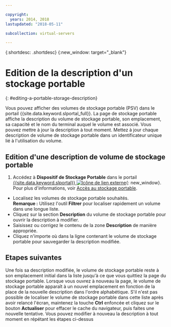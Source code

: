 ```yaml
---

copyright:
  years: 2014, 2018
lastupdated: "2018-05-11"

subcollection: virtual-servers

---
```


{:shortdesc: .shortdesc}
{:new_window: target="_blank"}

# Edition de la description d'un stockage portable
{: #editing-a-portable-storage-description}

Vous pouvez afficher des volumes de stockage portable (PSV) dans le portail {{site.data.keyword.slportal_full}}. La page de stockage portable affiche la description du volume de stockage portable, son emplacement, sa capacité et le nom du terminal auquel le volume est associé. Vous pouvez mettre à jour la description à tout moment. Mettez à jour chaque description de volume de stockage portable dans un identificateur unique lié à l'utilisation du volume.

## Edition d'une description de volume de stockage portable

1. Accédez à **Dispositif de Stockage Portable** dans le portail [{{site.data.keyword.slportal}} ![Icône de lien externe](../../icons/launch-glyph.svg "Icône de lien externe")](https://control.softlayer.com/){: new_window}. Pour plus d'informations, voir [Accès au stockage portable](/docs/vsi/storage?topic=virtual-servers-accessing-portable-storage).
* Localisez les volumes de stockage portable souhaités.<br/>**Remarque :** Utilisez l'outil **Filtrer** pour localiser rapidement un volume dans une longue liste.
* Cliquez sur la section **Description** du volume de stockage portable pour ouvrir la description à modifier.
* Saisissez ou corrigez le contenu de la zone **Description** de manière appropriée.
* Cliquez n'importe où dans la ligne contenant le volume de stockage portable pour sauvegarder la description modifiée.

## Etapes suivantes

Une fois sa description modifiée, le volume de stockage portable reste à son emplacement initial dans la liste jusqu'à ce que vous quittiez la page du stockage portable. Lorsque vous ouvrez à nouveau la page, le volume de stockage portable apparaît à un nouvel emplacement en fonction de la place de la nouvelle description dans l'ordre alphabétique. S'il n'est pas possible de localiser le volume de stockage portable dans cette liste après avoir relancé l'écran, maintenez la touche **Ctrl** enfoncée et cliquez sur le bouton **Actualiser** pour effacer le cache du navigateur, puis faites une nouvelle tentative. Vous pouvez modifier à nouveau la description à tout moment en répétant les étapes ci-dessus
